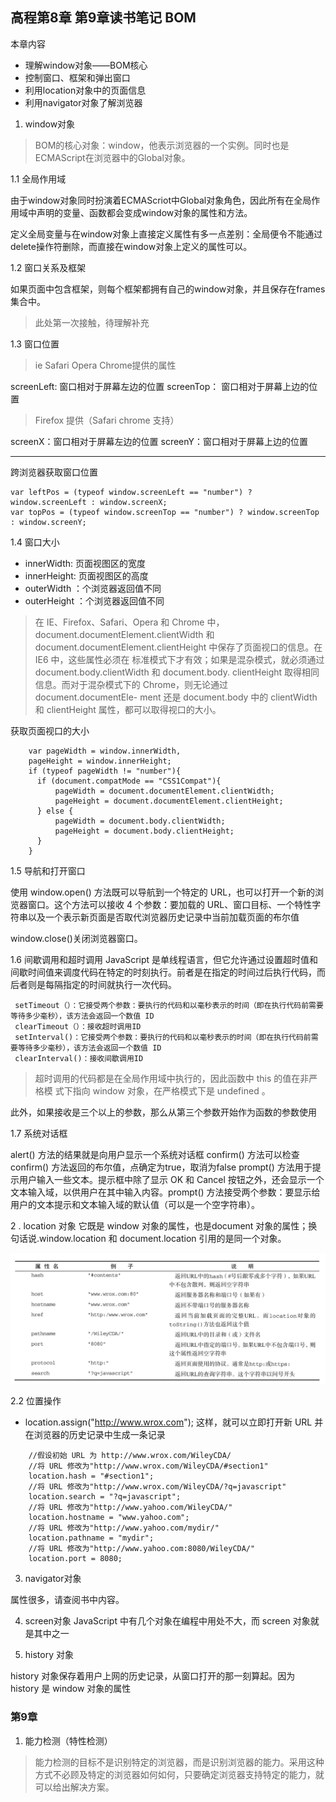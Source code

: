 ## 高程第8章 第9章读书笔记  BOM

本章内容
* 理解window对象——BOM核心
* 控制窗口、框架和弹出窗口
* 利用location对象中的页面信息
* 利用navigator对象了解浏览器

1. window对象

> BOM的核心对象：window，他表示浏览器的一个实例。同时也是ECMAScript在浏览器中的Global对象。

1.1 全局作用域

  由于window对象同时扮演着ECMAScriot中Global对象角色，因此所有在全局作用域中声明的变量、函数都会变成window对象的属性和方法。

  定义全局变量与在window对象上直接定义属性有多一点差别：全局便令不能通过delete操作符删除，而直接在window对象上定义的属性可以。

1.2 窗口关系及框架

  如果页面中包含框架，则每个框架都拥有自己的window对象，并且保存在frames集合中。
  
  > 此处第一次接触，待理解补充
  
1.3 窗口位置
  
  > ie Safari Opera Chrome提供的属性
  
  screenLeft: 窗口相对于屏幕左边的位置
  screenTop： 窗口相对于屏幕上边的位置
  
  > Firefox 提供（Safari chrome 支持）
  
  screenX：窗口相对于屏幕左边的位置
  screenY：窗口相对于屏幕上边的位置
  
  -------
  
  跨浏览器获取窗口位置
  ```
  var leftPos = (typeof window.screenLeft == "number") ? window.screenLeft : window.screenX;
  var topPos = (typeof window.screenTop == "number") ? window.screenTop : window.screenY;
  ```
  
1.4 窗口大小 

  * innerWidth: 页面视图区的宽度
  * innerHeight: 页面视图区的高度
  * outerWidth ：个浏览器返回值不同
  * outerHeight ：个浏览器返回值不同 

> 在 IE、Firefox、Safari、Opera 和 Chrome 中， document.documentElement.clientWidth 和
  document.documentElement.clientHeight 中保存了页面视口的信息。在 IE6 中，这些属性必须在
  标准模式下才有效；如果是混杂模式，就必须通过 document.body.clientWidth 和 document.body.
  clientHeight 取得相同信息。而对于混杂模式下的 Chrome，则无论通过 document.documentEle-
  ment 还是 document.body 中的 clientWidth 和 clientHeight 属性，都可以取得视口的大小。


获取页面视口的大小

```
    var pageWidth = window.innerWidth,
    pageHeight = window.innerHeight;
    if (typeof pageWidth != "number"){
      if (document.compatMode == "CSS1Compat"){
          pageWidth = document.documentElement.clientWidth;
          pageHeight = document.documentElement.clientHeight;
      } else {
          pageWidth = document.body.clientWidth;
          pageHeight = document.body.clientHeight;
      }
    }
```


1.5  导航和打开窗口

  使用 window.open() 方法既可以导航到一个特定的 URL，也可以打开一个新的浏览器窗口。这个方法可以接收 4 个参数：要加载的 URL、窗口目标、一个特性字符串以及一个表示新页面是否取代浏览器历史记录中当前加载页面的布尔值
  
  window.close()关闭浏览器窗口。
  
1.6   间歇调用和超时调用
 JavaScript 是单线程语言，但它允许通过设置超时值和间歇时间值来调度代码在特定的时刻执行。前者是在指定的时间过后执行代码，而后者则是每隔指定的时间就执行一次代码。
 
     setTimeout（）：它接受两个参数：要执行的代码和以毫秒表示的时间（即在执行代码前需要等待多少毫秒），该方法会返回一个数值 ID
     clearTimeout（）：接收超时调用ID 
     setInterval()：它接受两个参数：要执行的代码和以毫秒表示的时间（即在执行代码前需要等待多少毫秒），该方法会返回一个数值 ID
     clearInterval()：接收间歇调用ID

> 超时调用的代码都是在全局作用域中执行的，因此函数中 this 的值在非严格模
  式下指向 window 对象，在严格模式下是 undefined 。
  
  此外，如果接收是三个以上的参数，那么从第三个参数开始作为函数的参数使用
  
  1.7 系统对话框
  
  alert() 方法的结果就是向用户显示一个系统对话框
  confirm() 方法可以检查 confirm() 方法返回的布尔值，点确定为true，取消为false
  prompt() 方法用于提示用户输入一些文本。提示框中除了显示 OK 和 Cancel 按钮之外，还会显示一个文本输入域，以供用户在其中输入内容。prompt() 方法接受两个参数：要显示给用户的文本提示和文本输入域的默认值（可以是一个空字符串）。



2 . location 对象
它既是 window 对象的属性，也是document 对象的属性；换句话说.window.location 和 document.location 引用的是同一个对象。

![img](img/location.png)

2.2 位置操作  

* location.assign("http://www.wrox.com");
这样，就可以立即打开新 URL 并在浏览器的历史记录中生成一条记录

```
    //假设初始 URL 为 http://www.wrox.com/WileyCDA/
    //将 URL 修改为"http://www.wrox.com/WileyCDA/#section1"
    location.hash = "#section1";
    //将 URL 修改为"http://www.wrox.com/WileyCDA/?q=javascript"
    location.search = "?q=javascript";
    //将 URL 修改为"http://www.yahoo.com/WileyCDA/"
    location.hostname = "www.yahoo.com";
    //将 URL 修改为"http://www.yahoo.com/mydir/"
    location.pathname = "mydir";
    //将 URL 修改为"http://www.yahoo.com:8080/WileyCDA/"
    location.port = 8080;

```


3. navigator对象 
  
  属性很多，请查阅书中内容。

4. screen对象 
JavaScript 中有几个对象在编程中用处不大，而 screen 对象就是其中之一

5. history 对象

  
  history 对象保存着用户上网的历史记录，从窗口打开的那一刻算起。因为 history 是 window
  对象的属性




### 第9章 

1.  能力检测（特性检测）

> 能力检测的目标不是识别特定的浏览器，而是识别浏览器的能力。采用这种方式不必顾及特定的浏览器如何如何，只要确定浏览器支持特定的能力，就可以给出解决方案。
